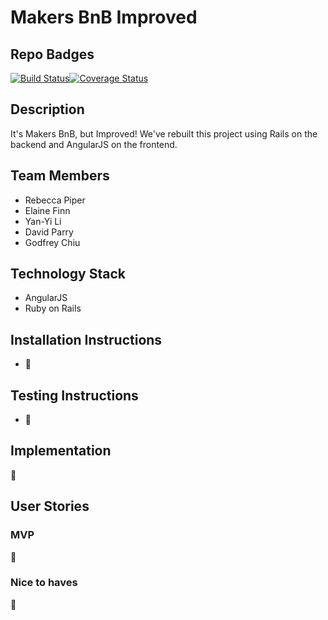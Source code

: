 # Makers BnB Improved

## Repo Badges

[![Build Status](https://travis-ci.org/ggwc82/makers-bnb-angular-rails.svg?branch=master)](https://travis-ci.org/ggwc82/makers-bnb-angular-rails)[![Coverage Status](https://coveralls.io/repos/github/ggwc82/makers-bnb-angular-rails/badge.svg?branch=master)](https://coveralls.io/github/ggwc82/makers-bnb-angular-rails?branch=master)


## Description

It's Makers BnB, but Improved! We've rebuilt this project using Rails on the backend and AngularJS on the frontend. 


## Team Members
- Rebecca Piper
- Elaine Finn
- Yan-Yi Li
- David Parry
- Godfrey Chiu


## Technology Stack

- AngularJS
- Ruby on Rails


## Installation Instructions
- :construction:


## Testing Instructions
- :construction:


## Implementation

:construction:


## User Stories

### MVP

:construction:

### Nice to haves

:construction: